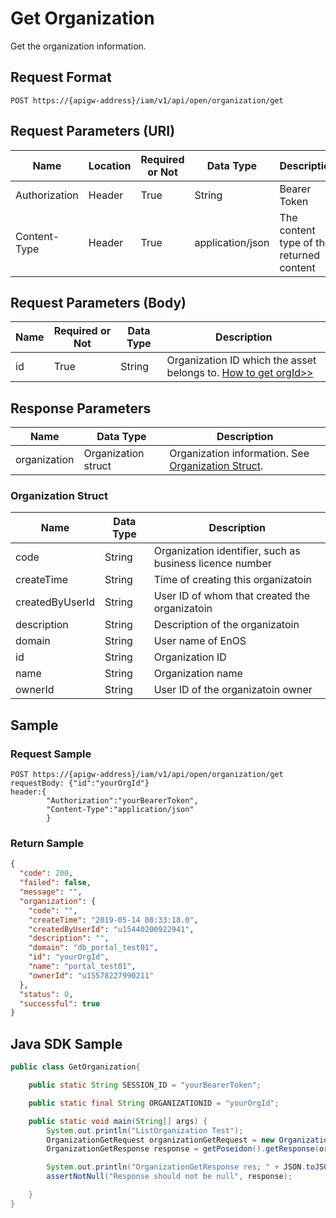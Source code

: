 # Get Organization

Get the organization information.

## Request Format

```
POST https://{apigw-address}/iam/v1/api/open/organization/get
```

## Request Parameters (URI)

| Name | Location  | Required or Not | Data Type | Description |
|---------------|------------------|----------|-----------|--------------|
| Authorization | Header | True | String | Bearer Token   |
| Content-Type | Header |True |application/json| The content type of the returned content|

## Request Parameters (Body)

| Name | Required or Not | Data Type | Description          |
|------------------|---------------|----------|---|
| id  | True | String | Organization ID which the asset belongs to. [How to get orgId>>](/docs/api/en/latest/api_faqs#how-to-get-organization-id-orgid-orgid) |


## Response Parameters

| Name  | Data Type | Description          |
|-------------|---------|----------------|
| organization |   Organization struct |    Organization information. See [Organization Struct](get_org#organization-struct-org). |  


### Organization Struct <org>

| Name | Data Type | Description          |
|-------------|---------------|---------------|
| code  |String |Organization identifier, such as business licence number |
| createTime   | String    | Time of creating this organizatoin    |
| createdByUserId   | String    | User ID of whom that created the organizatoin  |
| description  |String |Description of the organizatoin |
| domain  |String |User name of EnOS  |
| id  |String | Organization ID |
| name  | String| Organization name |
| ownerId   | String    | User ID of the organizatoin owner    |




## Sample

### Request Sample

```
POST https://{apigw-address}/iam/v1/api/open/organization/get
requestBody: {"id":"yourOrgId"}
header:{
        "Authorization":"yourBearerToken",
        "Content-Type":"application/json"
        }
```

### Return Sample

```json
{
  "code": 200,
  "failed": false,
  "message": "",
  "organization": {
    "code": "",
    "createTime": "2019-05-14 08:33:18.0",
    "createdByUserId": "u15440200922941",
    "description": "",
    "domain": "db_portal_test01",
    "id": "yourOrgId",
    "name": "portal_test01",
    "ownerId": "u15578227990211"
  },
  "status": 0,
  "successful": true
}
```

## Java SDK Sample

```java
public class GetOrganization{

    public static String SESSION_ID = "yourBearerToken";

    public static final String ORGANIZATIONID = "yourOrgId";

    public static void main(String[] args) {
        System.out.println("ListOrganization Test");
        OrganizationGetRequest organizationGetRequest = new OrganizationGetRequest(SESSION_ID, ORGANIZATIONID);
        OrganizationGetResponse response = getPoseidon().getResponse(organizationGetRequest, OrganizationGetResponse.class);

        System.out.println("OrganizationGetResponse res; " + JSON.toJSONString(response));
        assertNotNull("Response should not be null", response);

    }
}
```
